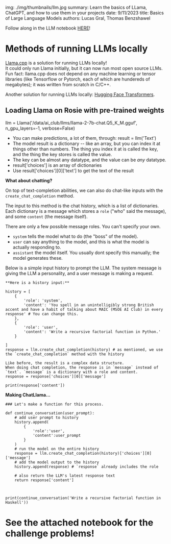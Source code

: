 img: ./img/thumbnails/llm.jpg
summary: Learn the basics of LLama, ChatGPT, and how to use them in your projects
date: 9/11/2023
title: Basics of Large Language Models
authors: Lucas Gral, Thomas Benzshawel

Follow along in the LLM notebook [HERE](https://drive.google.com/file/d/1C1xPki6FL7EoMrb3AXO2X7j280y-MyxQ/view?usp=drive_link)!

# Methods of running LLMs locally

[Llama.cpp](https://github.com/ggerganov/llama.cpp) is a solution for running LLMs locally!  
It could only run Llama initially, but it can now run most open source LLMs.
Fun fact: llama.cpp does not depend on any machine learning or tensor libraries (like Tensorflow or Pytorch, each of which are hundereds of megabytes); it was written from scratch in C/C++.

Another solution for running LLMs locally: [Hugging Face Transformers](https://huggingface.co/docs/transformers/index).

## Loading Llama on Rosie with pre-trained weights


llm = Llama('/data/ai_club/llms/llama-2-7b-chat.Q5_K_M.gguf', n_gpu_layers=-1, verbose=False)



- You can make predictions, a lot of them, through: result = llm('Text')
- The model result is a dictionary -- like an array, but you can index it at things other than numbers. The thing you index it at is called the key, and the thing the key stores is called the value.
- The key can be almost any datatype, and the value can be *any* datatype.
- result['choices'] is an array of dictionaries
- Use result['choices'][0]['text'] to get the text of the result



**What about chatting?**

On top of text-completion abilities, we can also do chat-like inputs with the `create_chat_completion` method.

The input to this method is the chat history, which is a list of dictionaries. Each dictionary is a message which stores a `role` ("who" said the message), and some `content` (the message itself).

There are only a few possible message roles. You can't specify your own.
- `system` tells the model what to do (the "boss" of the model).
- `user` can say anything to the model, and this is what the model is actually responding to.
- `assistant` the model itself. You usually dont specify this manually; the model generates these.

Below is a simple input history to prompt the LLM. The system message is giving the LLM a personality, and a user message is making a request.

```
**Here is a history input:**

history = [
    {
        'role': 'system',
        'content': 'You spell in an unintelligibly strong British accent and have a habit of talking about MAIC (MSOE AI Club) in every response' # You can change this.
    },
    {
        'role': 'user',
        'content': 'Write a recursive factorial function in Python.'
    }

]
response = llm.create_chat_completion(history) # as mentioned, we use the `create_chat_completion` method with the history

Like before, the result is a complex data structure.
When doing chat completion, the response is in `message` instead of `text`. `message` is a dictionary with a role and content.
response = response['choices'][0]['message']

print(response['content'])

```


**Making ChatLlama...**

```
### Let's make a function for this process.

def continue_conversation(user_prompt):
    # add user prompt to history
    history.append(
        {
            'role':'user',
            'content':user_prompt
        }
    )
    # run the model on the entire history
    response = llm.create_chat_completion(history)['choices'][0]['message']
    # add the model output to the history
    history.append(response) # `response` already includes the role

    # also return the LLM's latest response text
    return response['content']



print(continue_conversation('Write a recursive factorial function in Haskell'))

```

# See the attached notebook for the challenge problems!